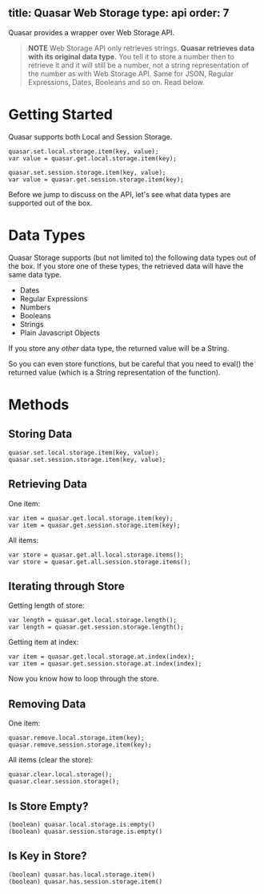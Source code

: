 title: Quasar Web Storage
type: api
order: 7
---

Quasar provides a wrapper over Web Storage API.

> **NOTE**
> Web Storage API only retrieves strings. **Quasar retrieves data with its original data type.** You tell it to store a number then to retrieve it and it will still be a number, not a string representation of the number as with Web Storage API. Same for JSON, Regular Expressions, Dates, Booleans and so on. Read below.

# Getting Started

Quasar supports both Local and Session Storage.

```
quasar.set.local.storage.item(key, value);
var value = quasar.get.local.storage.item(key);

quasar.set.session.storage.item(key, value);
var value = quasar.get.session.storage.item(key);
```

Before we jump to discuss on the API, let's see what data types are supported out of the box.

# Data Types

Quasar Storage supports (but not limited to) the following data types out of the box. If you store one of these types, the retrieved data will have the same data type.

* Dates
* Regular Expressions
* Numbers
* Booleans
* Strings
* Plain Javascript Objects

If you store any *other* data type, the returned value will be a String.

So you can even store functions, but be careful that you need to eval() the returned value (which is a String representation of the function).

# Methods

## Storing Data
```
quasar.set.local.storage.item(key, value);
quasar.set.session.storage.item(key, value);
```

## Retrieving Data
One item:
```
var item = quasar.get.local.storage.item(key);
var item = quasar.get.session.storage.item(key);
```
All items:
```
var store = quasar.get.all.local.storage.items();
var store = quasar.get.all.session.storage.items();
```

## Iterating through Store
Getting length of store:
```
var length = quasar.get.local.storage.length();
var length = quasar.get.session.storage.length();
```
Getting item at index:
```
var item = quasar.get.local.storage.at.index(index);
var item = quasar.get.session.storage.at.index(index);
```
Now you know how to loop through the store.

## Removing Data
One item:
```
quasar.remove.local.storage.item(key);
quasar.remove.session.storage.item(key);
```
All items (clear the store):
```
quasar.clear.local.storage();
quasar.clear.session.storage();
```

## Is Store Empty?
```
(boolean) quasar.local.storage.is.empty()
(boolean) quasar.session.storage.is.empty()
```

## Is Key in Store?
```
(boolean) quasar.has.local.storage.item()
(boolean) quasar.has.session.storage.item()
```
